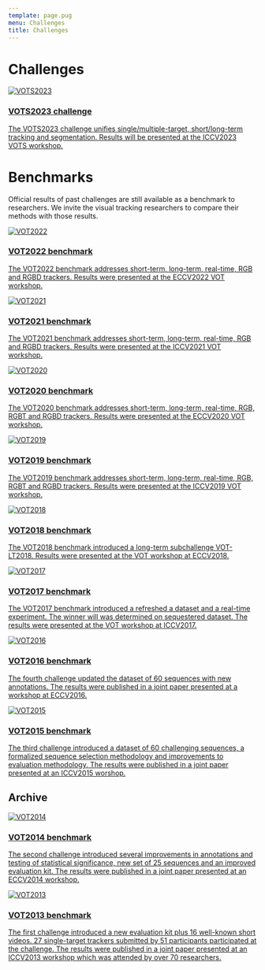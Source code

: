 ```yaml
---
template: page.pug
menu: Challenges
title: Challenges
---
```


# Challenges

<div class="row">
<div class="col-lg-6 col-sm-12">
<a href="/vots2023/" class="challengebutton text-primary">
<img class="logo" src="/img/vots2023_logo_website.png" alt="VOTS2023" />
<h3>VOTS2023 challenge</h3>
<p class="description">The VOTS2023 challenge unifies single/multiple-target, short/long-term tracking and segmentation. Results will be presented at the ICCV2023 VOTS workshop.</p>
</a>
</div>
</div>


# Benchmarks

Official results of past challenges are still available as a benchmark to researchers. We invite the visual tracking researchers to compare their methods with those results.

<div class="row">

<div class="col-lg-6 col-sm-12">
<a href="/vot2022/" class="challengebutton text-primary">
<img class="logo" src="/img/vot2022_logo_website.png" alt="VOT2022" />
<h3>VOT2022 benchmark</h3>
<p class="description">The VOT2022 benchmark addresses short-term, long-term, real-time, RGB and RGBD trackers. Results were presented at the ECCV2022 VOT workshop.</p>
</a>
</div>

<div class="col-lg-6 col-sm-12">
<a href="/vot2021/" class="challengebutton text-primary">
<img class="logo" src="/img/vot2021_logo_website.png" alt="VOT2021" />
<h3>VOT2021 benchmark</h3>
<p class="description">The VOT2021 benchmark addresses short-term, long-term, real-time, RGB and RGBD trackers. Results were presented at the ICCV2021 VOT workshop.</p>
</a>
</div>


<div class="col-lg-6 col-sm-12">
<a href="/vot2020/" class="challengebutton text-primary">
<img class="logo" src="/img/vot2020_logo_website.png" alt="VOT2020" />
<h3>VOT2020 benchmark</h3>
<p class="description">The VOT2020 benchmark addresses short-term, long-term, real-time, RGB, RGBT and RGBD trackers. Results were presented at the ECCV2020 VOT workshop.</p>
</a>
</div>


<div class="col-lg-6 col-sm-12">
<a href="/vot2019/" class="challengebutton text-primary">
<img class="logo" src="/img/vot2019_logo_website.png" alt="VOT2019" />
<h3>VOT2019 benchmark</h3>
<p class="description">The VOT2019 benchmark addresses short-term, long-term, real-time, RGB, RGBT and RGBD trackers. Results were presented at the ICCV2019 VOT workshop.</p>
</a>
</div>


<div class="col-lg-6 col-sm-12">
<a href="/vot2018/" class="challengebutton text-primary">
<img class="logo" src="/img/vot2018_logo_website.png" alt="VOT2018" />
<h3>VOT2018 benchmark</h3>
<p class="description">The VOT2018 benchmark introduced a long-term subchallenge VOT-LT2018. Results were presented at the VOT workshop at ECCV2018.</p>
</a>
</div>

<div class="col-lg-6 col-sm-12">
<a href="/vot2017/" class="challengebutton text-primary">
<img class="logo" src="/img/vot2017_logo_website.png" alt="VOT2017" />
<h3>VOT2017 benchmark</h3>
<p class="description">The VOT2017 benchmark introduced a refreshed a dataset and a real-time experiment. The winner will was determined on sequestered dataset. The results were presented at the VOT workshop at ICCV2017.</p>
</a>
</div>

<div class="col-lg-6 col-sm-12">
<a href="/vot2016/" class="challengebutton text-primary">
<img class="logo" src="/img/vot2016_logo_website.png" alt="VOT2016" />
<h3>VOT2016 benchmark</h3>
<p class="description">The fourth challenge updated the dataset of 60 sequences with new annotations. The results were published in a joint paper presented at a workshop at ECCV2016.</p>
</a>
</div>

<div class="col-lg-6 col-sm-12">
<a href="/vot2015/" class="challengebutton text-primary">
<img class="logo" src="/img/vot2015_logo_website.png" alt="VOT2015" />
<h3>VOT2015 benchmark</h3>
<p class="description">The third challenge introduced a dataset of 60 challenging sequences, a formalized sequence selection methodology and improvements to evaluation methodology. The results were published in a joint paper presented at an ICCV2015 worshop.</p>
</a>
</div>


</div>

## Archive

<div class="row">

<div class="col-lg-6 col-sm-12">
<a href="/vot2014/" class="challengebutton deprecated text-primary">
<img class="logo" src="/img/vot2014_logo_website.png" alt="VOT2014" />
<h3>VOT2014 benchmark</h3>
<p class="description">The second challenge introduced several improvements in annotations and testing of statistical significance, new set of 25 sequences and an improved evaluation kit.
The results were published in a joint paper presented at an ECCV2014 workshop.</p>
</a>
</div>

<div class="col-lg-6 col-sm-12">
<a href="/vot2013/" class="challengebutton deprecated text-primary">
<img class="logo" src="/img/vot2013_logo_website.png" alt="VOT2013" />
<h3>VOT2013 benchmark</h3>
<p class="description">The first challenge introduced a new evaluation kit plus 16 well-known short videos. 27 single-target trackers submitted by 51 participants participated at the challenge. The results were published in a joint paper presented at an ICCV2013 workshop which was attended by over 70 researchers.</p>
</a>
</div>

</div>

